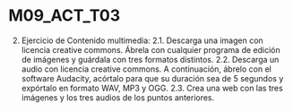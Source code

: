 # M09_ACT_T03
2. Ejercicio de Contenido multimedia:
2.1. Descarga una imagen con licencia creative commons. Ábrela con cualquier programa de 
edición de imágenes y guárdala con tres formatos distintos.
2.2. Descarga un audio con licencia creative commons. A continuación, ábrelo con el software 
Audacity, acórtalo para que su duración sea de 5 segundos y expórtalo en formato WAV, MP3 
y OGG. 
2.3. Crea una web con las tres imágenes y los tres audios de los puntos anteriores.